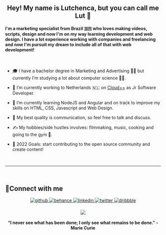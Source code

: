 ## <div align="center">Hey! My name is Lutchenca, but you can call me Lut 👋 

#### I'm a marketing specialist from Brazil 🇧🇷 who loves making videos, scripts, design and now I'm on my way learning development and web design. I have a lot experience working with companies and freelancing and now I'm pursuit my dream to include all of that with web development! </div>  
  

  <br/> 


- 🎓  I have a bachelor degree in Marketing and Advertising 👩‍🎓  but currently I'm studying a lot about computer science 👩‍💻.

- 🔭 I’m currently working to Netherlands 🇳🇱 on [Cloud++](https://cloudplusplus.nl/) as Jr Software Developer.  

- 🌱   I’m currently learning NodeJS and Angular and on track to improve my skills on HTML, CSS, Javascript and Web Design. 

- 💬  My best quality is communication, so feel free to talk and discuss.

- ✍️  My hobbies/side hustles involves: filmmaking, music, cooking and going to the gym 💪. 

- 🥅 2022 Goals: start contributing to the open source community and create content!
  

<br/>  


---

<br/> 



## 📩Connect with me  
<div align="center">
<a href="https://github.com/lutchenca" target="_blank">
<img src=https://img.shields.io/badge/github-%2324292e.svg?&style=for-the-badge&logo=github&logoColor=white alt=github style="margin-bottom: 5px;" />
</a>
<a href="https://www.behance.net/lutchenca" target="_blank">
<img src=https://img.shields.io/badge/behance-%23191919.svg?&style=for-the-badge&logo=behance&logoColor=white alt=behance style="margin-bottom: 5px;" />
</a> 
<a href="https://linkedin.com/in/lutchenca" target="_blank">
<img src=https://img.shields.io/badge/linkedin-%231E77B5.svg?&style=for-the-badge&logo=linkedin&logoColor=white alt=linkedin style="margin-bottom: 5px;" />
</a>
<a href="https://twitter.com/lutcodes" target="_blank">
<img src=https://img.shields.io/badge/twitter-%2300acee.svg?&style=for-the-badge&logo=twitter&logoColor=white alt=twitter style="margin-bottom: 5px;" />
</a>
<a href="https://dribbble.com/lutchenca" target="_blank">
<img src=https://img.shields.io/badge/dribbble-%23E45285.svg?&style=for-the-badge&logo=dribbble&logoColor=white alt=dribbble style="margin-bottom: 5px;" />
</a>
 
</div>  
  

<br/>  


<div align="center"><img src="https://spotify-github-profile.vercel.app/api/view?uid=lutchenca&cover_image=true&theme=default" /></div>  

<br/>  



<div align="center"> <b> “I never see what has been done; I only see what remains to be done.” - Marie Curie </b></div>
